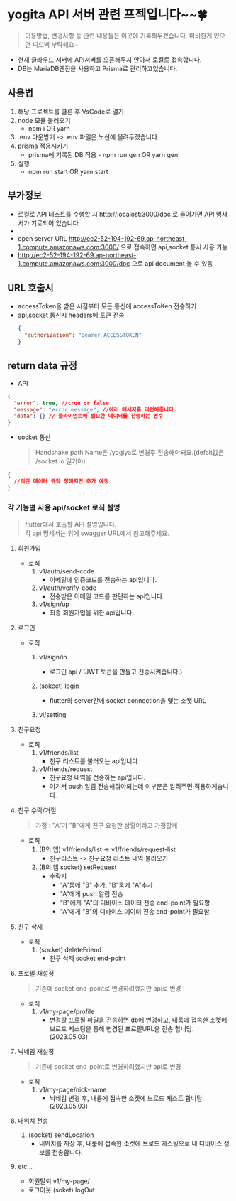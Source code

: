 # yogita API 서버 관련 프젝입니다~~🍀

> 이용방법, 변경사항 등 관련 내용들은 이곳에 기록해두겠습니다. 미비한게 있으면 피드백 부탁해요~

- 현재 클라우드 서버에 API서버를 오픈해두지 안아서 로컬로 접속합니다.
- DB는 MariaDB엔진을 사용하고 Prisma로 관리하고있습니다.

## 사용법

1. 해당 프로젝트를 클론 후 VsCode로 열기
2. node 모듈 불러오기
   - npm i OR yarn
3. .env 다운받기 -> .env 파일은 노션에 올려두겠습니다.
4. prisma 적용시키기
   - prisma에 기록된 DB 적용 - npm run gen OR yarn gen
5. 실행
   - npm run start OR yarn start

## 부가정보

- 로컬로 API 테스트를 수행할 시 http://localost:3000/doc 로 들어가면 API 명새서가 기로되어 있습니다.
- 
- open server URL http://ec2-52-194-192-69.ap-northeast-1.compute.amazonaws.com:3000/ 으로 접속하면 api,socket 통시 사용 가능
- http://ec2-52-194-192-69.ap-northeast-1.compute.amazonaws.com:3000/doc 으로 api document 볼 수 있음

## URL 호출시

- accessToken을 받은 시점부터 모든 통신에 accessToKen 전송하기
- api,socket 통신시 headers에 토큰 전송
  ```json
  {
    "authorization": "Bearer ACCESSTOKEN"
  }
  ```

## return data 규정

- API

```json
{
  "error": true, //true or false
  "message": "error message", //에러 메세지를 리턴해줍니다.
  "data": {} // 클라이언트에 필요한 데이터를 전송하는 변수
}
```

- socket 통신
  > Handshake path Name은 /yogiya로 변경후 전송해야돼요.(defalt값은 /socket.io 일거야)

```json
{
  //리턴 데이터 규약 정해지면 추가 예정
}
```

### 각 기능별 사용 api/socket 로직 설명

> flutter에서 호출할 API 설명입니다. <br>
> 각 api 명세서는 위에 swagger URL에서 참고해주세요.

1. 회원가입

   - 로직
     1. v1/auth/send-code
        - 이메일에 인증코드를 전송하는 api입니다.
     2. v1/auth/verify-code
        - 전송받은 이메일 코드를 판단하는 api입니다.
     3. v1/sign/up
        - 최종 회원가입을 위한 api입니다.

2. 로그인

   - 로직

     1. v1/sign/in
        - 로그인 api / (JWT 토큰을 만들고 전송시켜줍니다.)
     2. (sokcet) login

        - flutter와 server간에 socket connection을 맺는 소캣 URL

     3. vi/setting

3. 친구요청
   - 로직
     1. v1/friends/list
        - 친구 리스트를 불러오는 api입니다.
     2. v1/friends/request
        - 친구요청 내역을 전송하는 api입니다.
        - 여기서 push 알림 전송해줘야되는데 이부분은 알려주면 적용하게습니다.
4. 친구 수락/거절
   > 가정 : "A"가 "B"에게 친구 요청한 상황이라고 가정할께
   - 로직
     1. (B의 앱) v1/friends/list -> v1/friends/request-list
        - 친구리스트 -> 친구요청 리스트 내역 불러오기
     2. (B의 앱 socket) setRequest
        - 수락시
          - "A"룸에 "B" 추가, "B"룸에 "A"추가
          - "A"에게 push 알림 전송
          - "B"에게 "A"의 디바이스 데이터 전송 end-point가 필요함
          - "A"에게 "B"의 디바이스 데이터 전송 end-point가 필요함
5. 친구 삭제
   - 로직
     1. (socket) deleteFriend
        - 친구 삭제 socket end-point
6. 프로필 재설정
   > 기존에 socket end-point로 변경하려했지만 api로 변경
   - 로직
     1. v1/my-page/profile
        - 변경할 프로필 파일을 전송하면 db에 변경하고, 내룸에 접속한 소켓에 브로드 케스팅을 통해 변경된 프로필URL을 전송 합니당.(2023.05.03)
7. 닉네임 재설정
   > 기존에 socket end-point로 변경하려했지만 api로 변경
   - 로직
     1. v1/my-page/nick-name
        - 닉네임 변경 후, 내룸에 접속한 소켓에 브로드 케스트 합니당.(2023.05.03)
8. 내위치 전송

   1. (socket) sendLocation
      - 내위치를 저장 후, 내룸에 접속한 소켓에 브로드 케스팅으로 내 디바이스 정보를 전송합니다.

9. etc...
   - 회원탈퇴 v1/my-page/
   - 로그아웃 (soket) logOut

